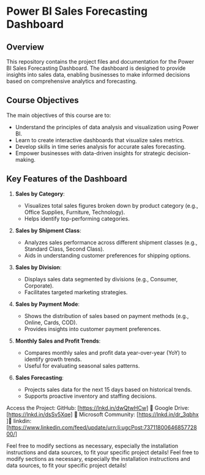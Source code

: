 # Power BI Sales Forecasting Dashboard

## Overview
This repository contains the project files and documentation for the Power BI Sales Forecasting Dashboard. The dashboard is designed to provide insights into sales data, enabling businesses to make informed decisions based on comprehensive analytics and forecasting.

## Course Objectives
The main objectives of this course are to:
- Understand the principles of data analysis and visualization using Power BI.
- Learn to create interactive dashboards that visualize sales metrics.
- Develop skills in time series analysis for accurate sales forecasting.
- Empower businesses with data-driven insights for strategic decision-making.

## Key Features of the Dashboard
1. **Sales by Category**:
   - Visualizes total sales figures broken down by product category (e.g., Office Supplies, Furniture, Technology).
   - Helps identify top-performing categories.

2. **Sales by Shipment Class**:
   - Analyzes sales performance across different shipment classes (e.g., Standard Class, Second Class).
   - Aids in understanding customer preferences for shipping options.

3. **Sales by Division**:
   - Displays sales data segmented by divisions (e.g., Consumer, Corporate).
   - Facilitates targeted marketing strategies.

4. **Sales by Payment Mode**:
   - Shows the distribution of sales based on payment methods (e.g., Online, Cards, COD).
   - Provides insights into customer payment preferences.

5. **Monthly Sales and Profit Trends**:
   - Compares monthly sales and profit data year-over-year (YoY) to identify growth trends.
   - Useful for evaluating seasonal sales patterns.

6. **Sales Forecasting**:
   - Projects sales data for the next 15 days based on historical trends.
   - Supports proactive inventory and staffing decisions.
  
Access the Project:
GitHub: [https://lnkd.in/dwQtwHCw] 🔗
Google Drive: [https://lnkd.in/dsSv5Xqe] 🔗
Microsoft Community: [https://lnkd.in/dr_3qbhx ]🔗
linkdin: [https://www.linkedin.com/feed/update/urn:li:ugcPost:7371180064685772800/]


Feel free to modify sections as necessary, especially the installation instructions and data sources, to fit your specific project details!
Feel free to modify sections as necessary, especially the installation instructions and data sources, to fit your specific project details!
